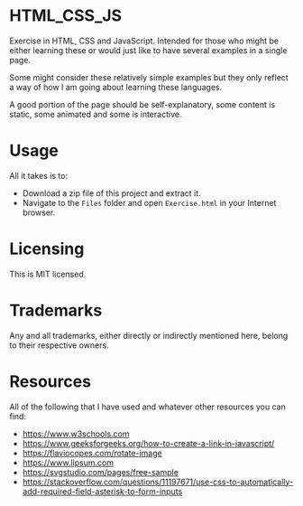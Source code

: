 # HTML_CSS_JS
Exercise in HTML, CSS and JavaScript. Intended for those who might be either learning these or would just like to have several examples in a single page.

Some might consider these relatively simple examples but they only reflect a way of how I am going about learning these languages.

A good portion of the page should be self-explanatory, some content is static, some animated and some is interactive.

# Usage
All it takes is to:

- Download a zip file of this project and extract it.
- Navigate to the `Files` folder and open `Exercise.html` in your Internet browser.

# Licensing
This is MIT licensed.

# Trademarks
Any and all trademarks, either directly or indirectly mentioned here, belong to their respective owners.

# Resources
All of the following that I have used and whatever other resources you can find:

- https://www.w3schools.com
- https://www.geeksforgeeks.org/how-to-create-a-link-in-javascript/
- https://flaviocopes.com/rotate-image
- https://www.lipsum.com
- https://svgstudio.com/pages/free-sample
- https://stackoverflow.com/questions/11197671/use-css-to-automatically-add-required-field-asterisk-to-form-inputs
